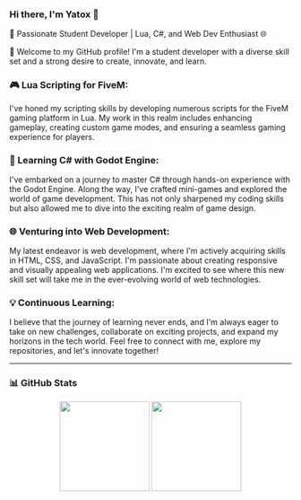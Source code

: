 ### Hi there, I'm Yatox 👋

🚀 Passionate Student Developer | Lua, C#, and Web Dev Enthusiast 🌐

👋 Welcome to my GitHub profile! I'm a student developer with a diverse skill set and a strong desire to create, innovate, and learn.

### 🎮 Lua Scripting for FiveM:
I've honed my scripting skills by developing numerous scripts for the FiveM gaming platform in Lua. My work in this realm includes enhancing gameplay, creating custom game modes, and ensuring a seamless gaming experience for players.

### 🎯 Learning C# with Godot Engine:
I've embarked on a journey to master C# through hands-on experience with the Godot Engine. Along the way, I've crafted mini-games and explored the world of game development. This has not only sharpened my coding skills but also allowed me to dive into the exciting realm of game design.

### 🌐 Venturing into Web Development:
My latest endeavor is web development, where I'm actively acquiring skills in HTML, CSS, and JavaScript. I'm passionate about creating responsive and visually appealing web applications. I'm excited to see where this new skill set will take me in the ever-evolving world of web technologies.

### 💡 Continuous Learning:
I believe that the journey of learning never ends, and I'm always eager to take on new challenges, collaborate on exciting projects, and expand my horizons in the tech world. Feel free to connect with me, explore my repositories, and let's innovate together!

---

### 📊 GitHub Stats
<div align="center">
  <img height="160em" src="https://github-readme-stats.vercel.app/api?username=Yatox18&show_icons=true&theme=algolia&count_private=true&include_all_commits=true" />
  <img height="160em" src="https://github-readme-stats.vercel.app/api/top-langs/?username=Yatox18&layout=compact&theme=algolia&langs_count=10" />
</div>
